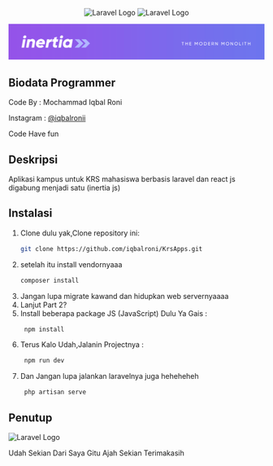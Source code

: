 <p align="center">
    <img src="https://raw.githubusercontent.com/laravel/art/master/logo-lockup/5%20SVG/2%20CMYK/1%20Full%20Color/laravel-logolockup-cmyk-red.svg" width="400" alt="Laravel Logo">
    <img src="https://cdn.icon-icons.com/icons2/2699/PNG/512/reactjs_logo_icon_170805.png" width="300" alt="Laravel Logo">
</p>

[![MasterHead](https://raw.githubusercontent.com/inertiajs/.github/master/LOGO.png)](https://github.com/iqbalroni)

## Biodata Programmer

<p>Code By : Mochammad Iqbal Roni</p>
<p>Instagram : <a href="https://www.instagram.com/iqbalronii/">@iqbalronii</a> </p>
<p>Code Have fun</p>

## Deskripsi

<p align="left">Aplikasi kampus untuk KRS mahasiswa berbasis laravel dan react js digabung menjadi satu (inertia js)
</p>

## Instalasi

1. Clone dulu yak,Clone repository ini:
    ```bash
    git clone https://github.com/iqbalroni/KrsApps.git
    ```
2. setelah itu install vendornyaaa
    ```bash
    composer install
    ```
3. Jangan lupa migrate kawand dan hidupkan web servernyaaaa
4. Lanjut Part 2?
5. Install beberapa package JS (JavaScript) Dulu Ya Gais :
   ```bash
    npm install
    ```
6. Terus Kalo Udah,Jalanin Projectnya :
   ```bash
    npm run dev
    ```
7. Dan Jangan lupa jalankan laravelnya juga heheheheh
   ```bash
    php artisan serve
    ```


## Penutup

<img src="https://giffiles.alphacoders.com/130/13070.gif" width="300" alt="Laravel Logo">
<p>Udah Sekian Dari Saya Gitu Ajah Sekian Terimakasih</p>

